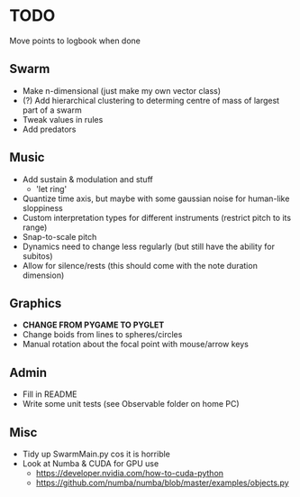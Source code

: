 # TODO

Move points to logbook when done

## Swarm

* Make n-dimensional (just make my own vector class)
* (?) Add hierarchical clustering to determing centre of mass of largest part of a swarm
* Tweak values in rules
* Add predators


## Music

* Add sustain & modulation and stuff
	* 'let ring'
* Quantize time axis, but maybe with some gaussian noise for human-like sloppiness
* Custom interpretation types for different instruments (restrict pitch to its range)
* Snap-to-scale pitch
* Dynamics need to change less regularly (but still have the ability for subitos)
* Allow for silence/rests (this should come with the note duration dimension)

## Graphics

* **CHANGE FROM PYGAME TO PYGLET**
* Change boids from lines to spheres/circles
* Manual rotation about the focal point with mouse/arrow keys


## Admin

* Fill in README
* Write some unit tests (see Observable folder on home PC)


## Misc

* Tidy up SwarmMain.py cos it is horrible
* Look at Numba & CUDA for GPU use
	* https://developer.nvidia.com/how-to-cuda-python
	* https://github.com/numba/numba/blob/master/examples/objects.py